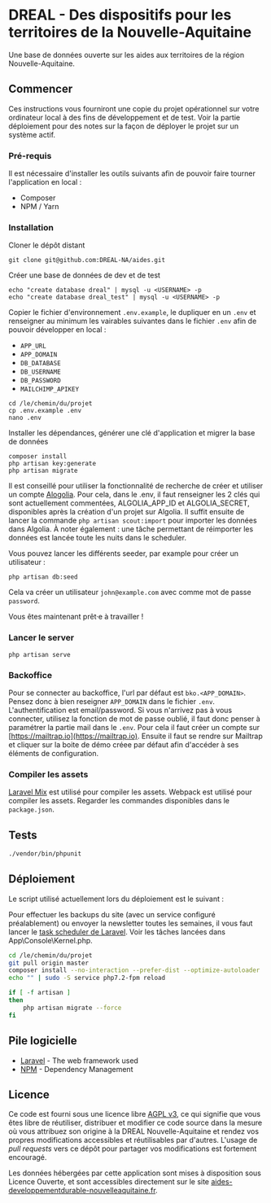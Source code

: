 # DREAL - Des dispositifs pour les territoires de la Nouvelle-Aquitaine

Une base de données ouverte sur les aides aux territoires de la région Nouvelle-Aquitaine.

## Commencer

Ces instructions vous fourniront une copie du projet opérationnel sur votre ordinateur local à des fins de développement et de test. Voir la partie déploiement pour des notes sur la façon de déployer le projet sur un système actif.

### Pré-requis

Il est nécessaire d'installer les outils suivants afin de pouvoir faire tourner l'application en local :
- Composer
- NPM / Yarn

### Installation

Cloner le dépôt distant

```
git clone git@github.com:DREAL-NA/aides.git
```

Créer une base de données de dev et de test

```
echo "create database dreal" | mysql -u <USERNAME> -p
echo "create database dreal_test" | mysql -u <USERNAME> -p
```

Copier le fichier d'environnement `.env.example`, le dupliquer en un `.env` et renseigner au minimum les vairables suivantes dans le fichier `.env` afin de pouvoir développer en local :

- `APP_URL`
- `APP_DOMAIN`
- `DB_DATABASE`
- `DB_USERNAME`
- `DB_PASSWORD`
- `MAILCHIMP_APIKEY`

```
cd /le/chemin/du/projet
cp .env.example .env
nano .env
```

Installer les dépendances, générer une clé d'application et migrer la base de données

```
composer install
php artisan key:generate
php artisan migrate
```

Il est conseillé pour utiliser la fonctionnalité de recherche de créer et utiliser un compte [Alogolia](https://www.algolia.com/).
Pour cela, dans le .env, il faut renseigner les 2 clés qui sont actuellement commentées, ALGOLIA_APP_ID et ALGOLIA_SECRET, disponibles après la création d'un projet sur Algolia.
Il suffit ensuite de lancer la commande `php artisan scout:import` pour importer les données dans Algolia.
À noter également : une tâche permettant de réimporter les données est lancée toute les nuits dans le scheduler.

Vous pouvez lancer les différents seeder, par example pour créer un utilisateur :

```
php artisan db:seed
```

Cela va créer un utilisateur `john@example.com` avec comme mot de passe `password`.

Vous êtes maintenant prêt·e à travailler !

### Lancer le server

```
php artisan serve
```

### Backoffice

Pour se connecter au backoffice, l'url par défaut est `bko.<APP_DOMAIN>`. Pensez donc à bien reseigner `APP_DOMAIN` dans le fichier `.env`.
L'authentification est email/password.
Si vous n'arrivez pas à vous connecter, utilisez la fonction de mot de passe oublié, il faut donc penser à paramétrer la partie mail dans le `.env`.
Pour cela il faut créer un compte sur [https://mailtrap.io](https://mailtrap.io).
Ensuite il faut se rendre sur Mailtrap et cliquer sur la boite de démo créee par défaut afin d'accéder à ses éléments de configuration.

### Compiler les assets

[Laravel Mix](https://laravel.com/docs/5.7/mix) est utilisé pour compiler les assets.
Webpack est utilisé pour compiler les assets.
Regarder les commandes disponibles dans le `package.json`.

## Tests

```sh
./vendor/bin/phpunit
```

## Déploiement

Le script utilisé actuellement lors du déploiement est le suivant :

Pour effectuer les backups du site (avec un service configuré préalablement) ou envoyer la newsletter toutes les semaines, il vous faut lancer le [task scheduler de Laravel](https://laravel.com/docs/master/scheduling#introduction).
Voir les tâches lancées dans App\Console\Kernel.php.

```sh
cd /le/chemin/du/projet
git pull origin master
composer install --no-interaction --prefer-dist --optimize-autoloader
echo "" | sudo -S service php7.2-fpm reload

if [ -f artisan ]
then
    php artisan migrate --force
fi
```

## Pile logicielle

* [Laravel](https://laravel.com/docs/5.7/) - The web framework used
* [NPM](https://www.npmjs.com/) - Dependency Management

## Licence

Ce code est fourni sous une licence libre [AGPL v3](https://choosealicense.com/licenses/agpl-3.0/), ce qui signifie que vous êtes libre de réutiliser, distribuer et modifier ce code source dans la mesure où vous attribuez son origine à la DREAL Nouvelle-Aquitaine et rendez vos propres modifications accessibles et réutilisables par d'autres. L'usage de _pull requests_ vers ce dépôt pour partager vos modifications est fortement encouragé.

Les données hébergées par cette application sont mises à disposition sous Licence Ouverte, et sont accessibles directement sur le site [aides-developpementdurable-nouvelleaquitaine.fr](http://aides-developpementdurable-nouvelleaquitaine.fr).
